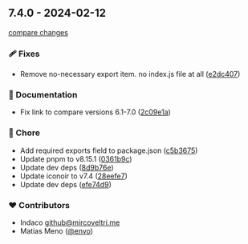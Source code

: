 ## 7.4.0 - 2024-02-12

[compare changes](https://github.com/indaco/svelte-iconoir/compare/v7.1.0...v7.4.0)

### 🩹 Fixes

- Remove no-necessary export item. no index.js file at all ([e2dc407](https://github.com/indaco/svelte-iconoir/commit/e2dc407))

### 📖 Documentation

- Fix link to compare versions 6.1-7.0 ([2c09e1a](https://github.com/indaco/svelte-iconoir/commit/2c09e1a))

### 🏡 Chore

- Add required exports field to package.json ([c5b3675](https://github.com/indaco/svelte-iconoir/commit/c5b3675))
- Update pnpm to v8.15.1 ([0361b9c](https://github.com/indaco/svelte-iconoir/commit/0361b9c))
- Update dev deps ([8d9b76e](https://github.com/indaco/svelte-iconoir/commit/8d9b76e))
- Update iconoir to v7.4 ([28eefe7](https://github.com/indaco/svelte-iconoir/commit/28eefe7))
- Update dev deps ([efe74d9](https://github.com/indaco/svelte-iconoir/commit/efe74d9))

### ❤️ Contributors

- Indaco <github@mircoveltri.me>
- Matias Meno ([@enyo](http://github.com/enyo))

